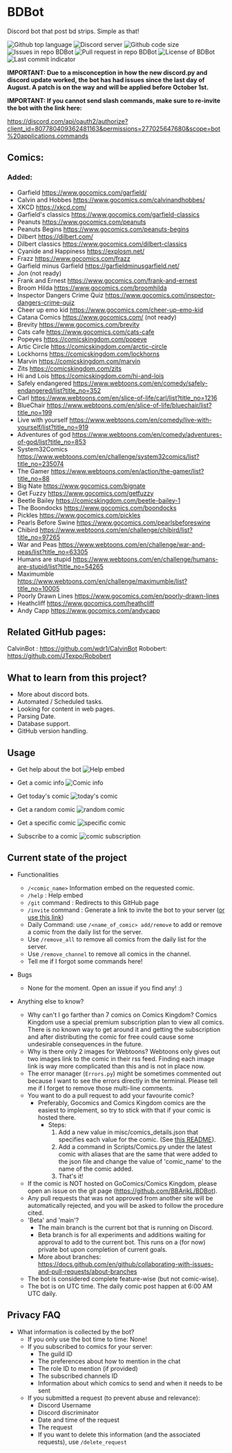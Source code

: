 # BDBot

Discord bot that post bd strips. Simple as that!

<img src="https://img.shields.io/github/languages/top/BBArikL/BDBot" alt="Github top language"/>
<img src="https://img.shields.io/discord/982838016945033247" alt="Discord server">
<img src="https://img.shields.io/github/languages/code-size/BBArikL/BDBot" alt="Github code size">
<img src="https://img.shields.io/github/issues/BBArikL/BDBot" alt="Issues in repo BDBot">
<img src="https://img.shields.io/github/issues-pr/BBArikL/BDBot" alt="Pull request in repo BDBot">
<img src="https://img.shields.io/github/license/BBArikL/BDBot" alt="License of BDBot">
<img src="https://img.shields.io/github/last-commit/BBArikL/BDBot" alt="Last commit indicator">

**IMPORTANT: Due to a misconception in how the new discord.py and discord update worked, the bot has had issues since the last day of August. A patch is on the way and will be applied before October 1st.**

**IMPORTANT: If you cannot send slash commands, make sure to re-invite the bot with the link here:**

https://discord.com/api/oauth2/authorize?client_id=807780409362481163&permissions=277025647680&scope=bot%20applications.commands


## Comics:
### Added:
- Garfield https://www.gocomics.com/garfield/
- Calvin and Hobbes https://www.gocomics.com/calvinandhobbes/
- XKCD https://xkcd.com/
- Garfield's classics https://www.gocomics.com/garfield-classics
- Peanuts https://www.gocomics.com/peanuts
- Peanuts Begins https://www.gocomics.com/peanuts-begins
- Dilbert https://dilbert.com/
- Dilbert classics https://www.gocomics.com/dilbert-classics
- Cyanide and Happiness https://explosm.net/
- Frazz https://www.gocomics.com/frazz
- Garfield minus Garfield https://garfieldminusgarfield.net/
- Jon (not ready)
- Frank and Ernest https://www.gocomics.com/frank-and-ernest
- Broom Hilda https://www.gocomics.com/broomhilda
- Inspector Dangers Crime Quiz https://www.gocomics.com/inspector-dangers-crime-quiz
- Cheer up emo kid https://www.gocomics.com/cheer-up-emo-kid
- Catana Comics https://www.gocomics.com/ (not ready)
- Brevity https://www.gocomics.com/brevity
- Cats cafe https://www.gocomics.com/cats-cafe
- Popeyes https://comicskingdom.com/popeye
- Artic Circle https://comicskingdom.com/arctic-circle
- Lockhorns https://comicskingdom.com/lockhorns
- Marvin https://comicskingdom.com/marvin
- Zits https://comicskingdom.com/zits
- Hi and Lois https://comicskingdom.com/hi-and-lois
- Safely endangered https://www.webtoons.com/en/comedy/safely-endangered/list?title_no=352
- Carl https://www.webtoons.com/en/slice-of-life/carl/list?title_no=1216
- BlueChair https://www.webtoons.com/en/slice-of-life/bluechair/list?title_no=199
- Live with yourself https://www.webtoons.com/en/comedy/live-with-yourself/list?title_no=919
- Adventures of god https://www.webtoons.com/en/comedy/adventures-of-god/list?title_no=853
- System32Comics https://www.webtoons.com/en/challenge/system32comics/list?title_no=235074
- The Gamer https://www.webtoons.com/en/action/the-gamer/list?title_no=88
- Big Nate https://www.gocomics.com/bignate
- Get Fuzzy https://www.gocomics.com/getfuzzy
- Beetle Bailey https://comicskingdom.com/beetle-bailey-1
- The Boondocks https://www.gocomics.com/boondocks
- Pickles https://www.gocomics.com/pickles
- Pearls Before Swine https://www.gocomics.com/pearlsbeforeswine
- Chibird https://www.webtoons.com/en/challenge/chibird/list?title_no=97265
- War and Peas https://www.webtoons.com/en/challenge/war-and-peas/list?title_no=63305
- Humans are stupid https://www.webtoons.com/en/challenge/humans-are-stupid/list?title_no=54265
- Maximumble https://www.webtoons.com/en/challenge/maximumble/list?title_no=10005
- Poorly Drawn Lines https://www.gocomics.com/en/poorly-drawn-lines
- Heathcliff https://www.gocomics.com/heathcliff
- Andy Capp https://www.gocomics.com/andycapp

## Related GitHub pages: 
CalvinBot : https://github.com/wdr1/CalvinBot
Robobert: https://github.com/JTexpo/Robobert

## What to learn from this project?
- More about discord bots.
- Automated / Scheduled tasks.
- Looking for content in web pages.
- Parsing Date.
- Database support.
- GitHub version handling.

## Usage
- Get help about the bot
![Help embed](https://github.com/BBArikL/BDBot/blob/assets/help.png)

- Get a comic info
![Comic info](https://github.com/BBArikL/BDBot/blob/assets/comic-info.png)

- Get today's comic
![today's comic](https://github.com/BBArikL/BDBot/blob/assets/comic-demo-1.png)

- Get a random comic
![random comic](https://github.com/BBArikL/BDBot/blob/assets/comic-demo-2.png)

- Get a specific comic
![specific comic](https://github.com/BBArikL/BDBot/blob/assets/comic-demo-3.png)

- Subscribe to a comic
![comic subscription](https://github.com/BBArikL/BDBot/blob/assets/comic-demo-4.png)

## Current state of the project
- Functionalities
  - `/<comic_name>` Information embed on the requested comic.
  - `/help` : Help embed
  - `/git` command : Redirects to this GitHub page
  - `/invite` command : Generate a link to invite the bot to your server ([or use this link](https://discord.com/api/oauth2/authorize?client_id=807780409362481163&permissions=0&scope=bot))
  - Daily Command: use `/<name_of_comic> add/remove` to add or remove a comic from the daily list for the server.
  - Use `/remove_all` to remove all comics from the daily list for the server.
  - Use `/remove_channel` to remove all comics in the channel.
  - Tell me if I forgot some commands here!

- Bugs
  - None for the moment. Open an issue if you find any! :)
 
- Anything else to know?
  - Why can't I go farther than 7 comics on Comics Kingdom? Comics Kingdom use a special premium subscription plan to view all comics. There is no known way to get around it and getting the subscription and after distributing the comic for free could cause some undesirable consequences in the future.
  - Why is there only 2 images for Webtoons? Webtoons only gives out two images link to the comic in their rss feed. Finding each image link is way more complicated than this and is not in place now.
  - The error manager (`Errors.py`) might be sometimes commented out because I want to see the errors directly in the terminal. Please tell me if I forget to remove those multi-line comments.
  - You want to do a pull request to add your favourite comic? 
    - Preferably, Gocomics and Comics Kingdom comics are the easiest to implement, so try to stick with that if your comic is hosted there. 
      - Steps:
        1. Add a new value in misc/comics_details.json that specifies each value for the comic. (See [this README](src/misc/ADD_COMIC.md)).
        2. Add a command in Scripts/Comics.py under the latest comic with aliases that are the same that were added to the json file and change the value of 'comic_name' to the name of the comic added.
        3. That's it!
  - If the comic is NOT hosted on GoComics/Comics Kingdom, please open an issue on the git page (https://github.com/BBArikL/BDBot). 
  - Any pull requests that was not approved from another site will be automatically rejected, and you will be asked to follow the procedure cited.
  - 'Beta' and 'main'?
    - The main branch is the current bot that is running on Discord.
    - Beta branch is for all experiments and additions waiting for approval to add to the current bot. This runs on a (for now) private bot upon completion of current goals.
    - More about branches: https://docs.github.com/en/github/collaborating-with-issues-and-pull-requests/about-branches
  - The bot is considered complete feature-wise (but not comic-wise).
  - The bot is on UTC time. The daily comic post happen at 6:00 AM UTC daily.

## Privacy FAQ
- What information is collected by the bot?
  - If you only use the bot time to time: None!
  - If you subscribed to comics for your server:
    - The guild ID
    - The preferences about how to mention in the chat
    - The role ID to mention (if provided)
    - The subscribed channels ID
    - Information about which comics to send and when it needs to be sent
  - If you submitted a request (to prevent abuse and relevance):
    - Discord Username
    - Discord discriminator
    - Date and time of the request
    - The request
    - If you want to delete this information (and the associated requests), use `/delete_request`


